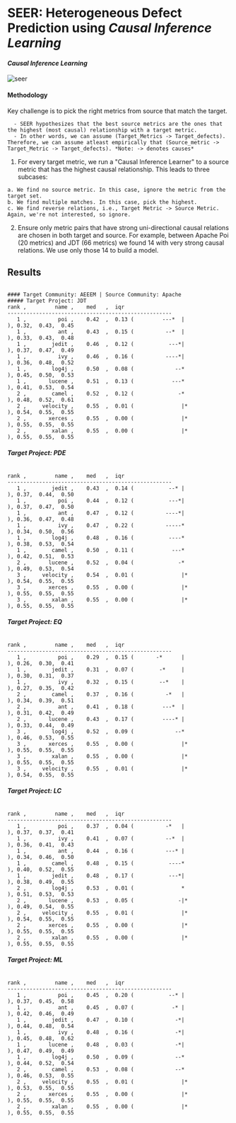 # SEER: Heterogeneous Defect Prediction using *Causal Inference Learning*

#### *Causal Inference Learning*
![seer](https://cloud.githubusercontent.com/assets/1433964/19671976/ce655450-9a40-11e6-9525-56a2a271547b.jpg)

#### Methodology
  
Key challenge is to pick the right metrics from source that match the target. 
      
      - SEER hypothesizes that the best source metrics are the ones that the highest (most causal) relationship with a target metric.
      - In other words, we can assume (Target_Metrics -> Target_defects). Therefore, we can assume atleast empirically that (Source_metric -> Target_Metric -> Target_defects). *Note: -> denotes causes*
  
  1. For every target metric, we run a "Causal Inference Learner" to a source metric that has the highest causal relationship. This leads to three subcases:
 
    a. We find no source metric. In this case, ignore the metric from the target set.
    b. We find multiple matches. In this case, pick the highest.
    c. We find reverse relations, i.e., Target Metric -> Source Metric. Again, we're not interested, so ignore.
 
  2. Ensure only metric pairs that have strong uni-directional causal relations are chosen in both target and source. For example, between Apache Poi (20 metrics) and JDT (66 metrics) we found 14 with very strong causal relations. We use only those 14 to build a model.
 
## Results

```

#### Target Community: AEEEM | Source Community: Apache
##### Target Project: JDT
rank ,         name ,    med   ,  iqr
----------------------------------------------------
   1 ,          poi ,    0.42  ,  0.13 (         ---*  |              ), 0.32,  0.43,  0.45
   1 ,          ant ,    0.43  ,  0.15 (          --*  |              ), 0.33,  0.43,  0.48
   1 ,        jedit ,    0.46  ,  0.12 (           ---*|              ), 0.37,  0.47,  0.49
   1 ,          ivy ,    0.46  ,  0.16 (          ----*|              ), 0.36,  0.48,  0.52
   1 ,        log4j ,    0.50  ,  0.08 (             --*              ), 0.45,  0.50,  0.53
   1 ,       lucene ,    0.51  ,  0.13 (            ---*              ), 0.41,  0.53,  0.54
   2 ,        camel ,    0.52  ,  0.12 (              -*              ), 0.48,  0.52,  0.61
   2 ,     velocity ,    0.55  ,  0.01 (               |*             ), 0.54,  0.55,  0.55
   2 ,       xerces ,    0.55  ,  0.00 (               |*             ), 0.55,  0.55,  0.55
   2 ,        xalan ,    0.55  ,  0.00 (               |*             ), 0.55,  0.55,  0.55
```
##### Target Project: PDE
```

rank ,         name ,    med   ,  iqr
----------------------------------------------------
   1 ,        jedit ,    0.43  ,  0.14 (           --* |              ), 0.37,  0.44,  0.50
   1 ,          poi ,    0.44  ,  0.12 (           ---*|              ), 0.37,  0.47,  0.50
   1 ,          ant ,    0.47  ,  0.12 (          ----*|              ), 0.36,  0.47,  0.48
   1 ,          ivy ,    0.47  ,  0.22 (          -----*              ), 0.34,  0.50,  0.56
   1 ,        log4j ,    0.48  ,  0.16 (           ----*              ), 0.38,  0.53,  0.54
   1 ,        camel ,    0.50  ,  0.11 (            ---*              ), 0.42,  0.51,  0.53
   2 ,       lucene ,    0.52  ,  0.04 (              -*              ), 0.49,  0.53,  0.54
   3 ,     velocity ,    0.54  ,  0.01 (               |*             ), 0.54,  0.55,  0.55
   3 ,       xerces ,    0.55  ,  0.00 (               |*             ), 0.55,  0.55,  0.55
   3 ,        xalan ,    0.55  ,  0.00 (               |*             ), 0.55,  0.55,  0.55
```
##### Target Project: EQ
```

rank ,         name ,    med   ,  iqr
----------------------------------------------------
   1 ,          poi ,    0.29  ,  0.15 (       -*      |              ), 0.26,  0.30,  0.41
   1 ,        jedit ,    0.31  ,  0.07 (        -*     |              ), 0.30,  0.31,  0.37
   1 ,          ivy ,    0.32  ,  0.15 (        --*    |              ), 0.27,  0.35,  0.42
   2 ,        camel ,    0.37  ,  0.16 (          -*   |              ), 0.34,  0.39,  0.51
   2 ,          ant ,    0.41  ,  0.18 (         ---*  |              ), 0.31,  0.42,  0.49
   2 ,       lucene ,    0.43  ,  0.17 (         ----* |              ), 0.33,  0.44,  0.49
   3 ,        log4j ,    0.52  ,  0.09 (             --*              ), 0.46,  0.53,  0.55
   3 ,       xerces ,    0.55  ,  0.00 (               |*             ), 0.55,  0.55,  0.55
   3 ,        xalan ,    0.55  ,  0.00 (               |*             ), 0.55,  0.55,  0.55
   3 ,     velocity ,    0.55  ,  0.01 (               |*             ), 0.54,  0.55,  0.55
```
##### Target Project: LC
```

rank ,         name ,    med   ,  iqr
----------------------------------------------------
   1 ,          poi ,    0.37  ,  0.04 (          -*   |              ), 0.37,  0.37,  0.41
   1 ,          ivy ,    0.41  ,  0.07 (          --*  |              ), 0.36,  0.41,  0.43
   1 ,          ant ,    0.44  ,  0.16 (          ---* |              ), 0.34,  0.46,  0.50
   1 ,        camel ,    0.48  ,  0.15 (           ----*              ), 0.40,  0.52,  0.55
   1 ,        jedit ,    0.48  ,  0.17 (           ---*|              ), 0.38,  0.49,  0.55
   2 ,        log4j ,    0.53  ,  0.01 (               *              ), 0.51,  0.53,  0.53
   2 ,       lucene ,    0.53  ,  0.05 (              -|*             ), 0.49,  0.54,  0.55
   2 ,     velocity ,    0.55  ,  0.01 (               |*             ), 0.54,  0.55,  0.55
   2 ,       xerces ,    0.55  ,  0.00 (               |*             ), 0.55,  0.55,  0.55
   2 ,        xalan ,    0.55  ,  0.00 (               |*             ), 0.55,  0.55,  0.55
```
##### Target Project: ML
```

rank ,         name ,    med   ,  iqr
----------------------------------------------------
   1 ,          poi ,    0.45  ,  0.20 (           --* |              ), 0.37,  0.45,  0.58
   1 ,          ant ,    0.45  ,  0.07 (            -* |              ), 0.42,  0.46,  0.49
   1 ,        jedit ,    0.47  ,  0.10 (             -*|              ), 0.44,  0.48,  0.54
   1 ,          ivy ,    0.48  ,  0.16 (             -*|              ), 0.45,  0.48,  0.62
   1 ,       lucene ,    0.48  ,  0.03 (             -*|              ), 0.47,  0.49,  0.49
   1 ,        log4j ,    0.50  ,  0.09 (             --*              ), 0.44,  0.52,  0.54
   2 ,        camel ,    0.53  ,  0.08 (             --*              ), 0.46,  0.53,  0.55
   2 ,     velocity ,    0.55  ,  0.01 (               |*             ), 0.53,  0.55,  0.55
   2 ,       xerces ,    0.55  ,  0.00 (               |*             ), 0.55,  0.55,  0.55
   2 ,        xalan ,    0.55  ,  0.00 (               |*             ), 0.55,  0.55,  0.55
```
